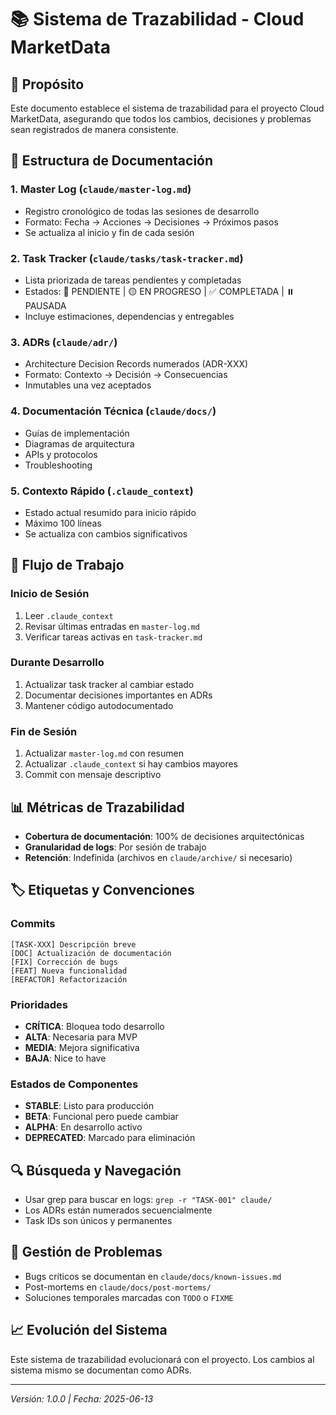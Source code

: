 # 📚 Sistema de Trazabilidad - Cloud MarketData

## 🎯 Propósito
Este documento establece el sistema de trazabilidad para el proyecto Cloud MarketData, asegurando que todos los cambios, decisiones y problemas sean registrados de manera consistente.

## 📁 Estructura de Documentación

### 1. Master Log (`claude/master-log.md`)
- Registro cronológico de todas las sesiones de desarrollo
- Formato: Fecha → Acciones → Decisiones → Próximos pasos
- Se actualiza al inicio y fin de cada sesión

### 2. Task Tracker (`claude/tasks/task-tracker.md`)
- Lista priorizada de tareas pendientes y completadas
- Estados: 🔴 PENDIENTE | 🟡 EN PROGRESO | ✅ COMPLETADA | ⏸️ PAUSADA
- Incluye estimaciones, dependencias y entregables

### 3. ADRs (`claude/adr/`)
- Architecture Decision Records numerados (ADR-XXX)
- Formato: Contexto → Decisión → Consecuencias
- Inmutables una vez aceptados

### 4. Documentación Técnica (`claude/docs/`)
- Guías de implementación
- Diagramas de arquitectura
- APIs y protocolos
- Troubleshooting

### 5. Contexto Rápido (`.claude_context`)
- Estado actual resumido para inicio rápido
- Máximo 100 líneas
- Se actualiza con cambios significativos

## 🔄 Flujo de Trabajo

### Inicio de Sesión
1. Leer `.claude_context`
2. Revisar últimas entradas en `master-log.md`
3. Verificar tareas activas en `task-tracker.md`

### Durante Desarrollo
1. Actualizar task tracker al cambiar estado
2. Documentar decisiones importantes en ADRs
3. Mantener código autodocumentado

### Fin de Sesión
1. Actualizar `master-log.md` con resumen
2. Actualizar `.claude_context` si hay cambios mayores
3. Commit con mensaje descriptivo

## 📊 Métricas de Trazabilidad
- **Cobertura de documentación**: 100% de decisiones arquitectónicas
- **Granularidad de logs**: Por sesión de trabajo
- **Retención**: Indefinida (archivos en `claude/archive/` si necesario)

## 🏷️ Etiquetas y Convenciones

### Commits
```
[TASK-XXX] Descripción breve
[DOC] Actualización de documentación
[FIX] Corrección de bugs
[FEAT] Nueva funcionalidad
[REFACTOR] Refactorización
```

### Prioridades
- **CRÍTICA**: Bloquea todo desarrollo
- **ALTA**: Necesaria para MVP
- **MEDIA**: Mejora significativa
- **BAJA**: Nice to have

### Estados de Componentes
- **STABLE**: Listo para producción
- **BETA**: Funcional pero puede cambiar
- **ALPHA**: En desarrollo activo
- **DEPRECATED**: Marcado para eliminación

## 🔍 Búsqueda y Navegación
- Usar grep para buscar en logs: `grep -r "TASK-001" claude/`
- Los ADRs están numerados secuencialmente
- Task IDs son únicos y permanentes

## 🚨 Gestión de Problemas
- Bugs críticos se documentan en `claude/docs/known-issues.md`
- Post-mortems en `claude/docs/post-mortems/`
- Soluciones temporales marcadas con `TODO` o `FIXME`

## 📈 Evolución del Sistema
Este sistema de trazabilidad evolucionará con el proyecto. Los cambios al sistema mismo se documentan como ADRs.

---

*Versión: 1.0.0 | Fecha: 2025-06-13*
